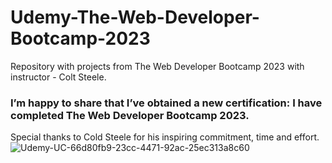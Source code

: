 # Udemy-The-Web-Developer-Bootcamp-2023
Repository with projects from The Web Developer Bootcamp 2023 with instructor - Colt Steele.

### I’m happy to share that I’ve obtained a new certification: I have completed The Web Developer Bootcamp 2023.
Special thanks to Cold Steele for his inspiring commitment, time and effort.
![Udemy-UC-66d80fb9-23cc-4471-92ac-25ec313a8c60](https://github.com/MilenaGeorgieva95/SoftUni-Programming-Basics-with-JavaScript/assets/133628364/b0e8a2b1-b422-43f5-9bf8-a9e317b88efa)
